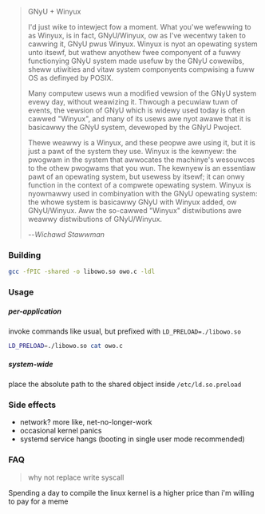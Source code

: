 >GNyU + Winyux
>
>I'd just wike to intewject fow a moment. What you'we wefewwing to as Winyux, is in fact, GNyU/Winyux, ow as I've wecentwy taken to cawwing it, GNyU pwus Winyux. Winyux is nyot an opewating system unto itsewf, but wathew anyothew fwee componyent of a fuwwy functionying GNyU system made usefuw by the GNyU cowewibs, sheww utiwities and vitaw system componyents compwising a fuww OS as definyed by POSIX.
>
>Many computew usews wun a modified vewsion of the GNyU system evewy day, without weawizing it. Thwough a pecuwiaw tuwn of events, the vewsion of GNyU which is widewy used today is often cawwed "Winyux", and many of its usews awe nyot awawe that it is basicawwy the GNyU system, devewoped by the GNyU Pwoject.
>
>Thewe weawwy is a Winyux, and these peopwe awe using it, but it is just a pawt of the system they use. Winyux is the kewnyew: the pwogwam in the system that awwocates the machinye's wesouwces to the othew pwogwams that you wun. The kewnyew is an essentiaw pawt of an opewating system, but usewess by itsewf; it can onwy function in the context of a compwete opewating system. Winyux is nyowmawwy used in combinyation with the GNyU opewating system: the whowe system is basicawwy GNyU with Winyux added, ow GNyU/Winyux. Aww the so-cawwed "Winyux" distwibutions awe weawwy distwibutions of GNyU/Winyux.
>
> --*Wichawd Stawwman*

### Building

```bash
gcc -fPIC -shared -o libowo.so owo.c -ldl
```

### Usage

##### per-application

invoke commands like usual, but prefixed with `LD_PRELOAD=./libowo.so`

```bash
LD_PRELOAD=./libowo.so cat owo.c
```

##### system-wide

place the absolute path to the shared object inside `/etc/ld.so.preload`

### Side effects
- network? more like, net-no-longer-work
- occasional kernel panics
- systemd service hangs (booting in single user mode recommended)

### FAQ
>why not replace write syscall

Spending a day to compile the linux kernel is a higher price than i'm willing to pay for a meme
